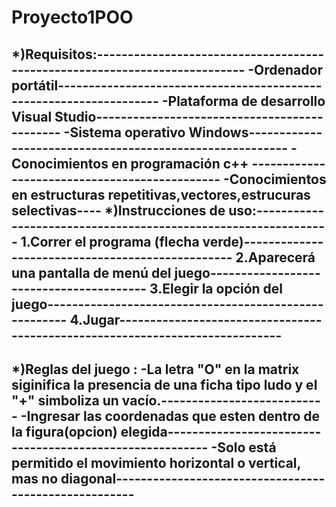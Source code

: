 # Proyecto1POO
*)Requisitos:---------------------------------------------------------------------------
  -Ordenador portátil-------------------------------------------------------------------
  -Plataforma de desarrollo Visual Studio---------------------------------------------
  -Sistema operativo Windows---------------------------------------------------------
  -Conocimientos en programación c++ ----------------------------------------------
  -Conocimientos en estructuras repetitivas,vectores,estrucuras selectivas----
*)Instrucciones de uso:---------------------------------------------------------------
  1.Correr el programa (flecha verde)-------------------------------------------------
  2.Aparecerá una pantalla de menú del juego----------------------------------------
  3.Elegir la opción del juego------------------------------------------------------
  4.Jugar-----------------------------------------------------------------------------
  ------------------------------------------------------------------------------------
*)Reglas del juego :
  -La letra "O" en la matrix siginifica la presencia de una ficha tipo ludo y el "+" simboliza un vacío.---------------------------
  -Ingresar las coordenadas que esten dentro de la figura(opcion) elegida---------------------------------------------------------
  -Solo está permitido el movimiento horizontal o vertical, mas  no diagonal------------------------------------------------------
  -
  
